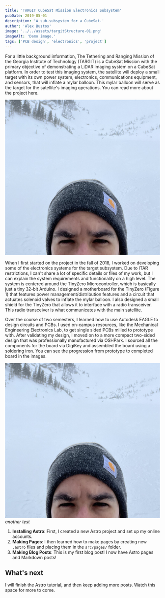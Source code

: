 ```yaml
---
title: 'TARGIT CubeSat Mission Electronics Subsystem'
pubDate: 2019-05-01
description: 'A sub-subsystem for a CubeSat.'
author: 'Alex Bustos'
image: '../../assets/targitStructure-01.png'
imageAlt: 'Demo image.'
tags: ['PCB design', 'electronics', 'project']
---
```


For a little background information, The Tethering and Ranging Mission of the Georgia Institute of Technology (TARGIT) is a CubeSat Mission with the primary objective of demonstrating a LiDAR imaging system on a CubeSat platform. In order to test this imaging system, the satellite will deploy a small target with its own power system, electronics, communications equipment, and sensors, that will inflate a mylar balloon. This mylar balloon will serve as the target for the satellite's imaging operations. You can read more about the project here.

![alt text](../../assets/demo_image.jpeg 'title')

When I first started on the project in the fall of 2018, I worked on developing some of the electronics systems for the target subsystem. Due to ITAR restrictions, I can't share a lot of specific details or files of my work, but I can explain the system requirements and functionality on a high level. The system is centered around the TinyZero Microcontroller, which is basically just a tiny 32-bit Arduino. I designed a motherboard for the TinyZero (Figure 1) that features power management/distribution features and a circuit that actuates solenoid valves to inflate the mylar balloon. I also designed a small shield for the TinyZero that allows it to interface with a radio transceiver. This radio transceiver is what communicates with the main satellite.

Over the course of two semesters, I learned how to use Autodesk EAGLE to design circuits and PCBs. I used on-campus resources, like the Mechanical Engineering Electronics Lab, to get single sided PCBs milled to prototype with. After validating my design, I moved on to a more compact two-sided design that was professionally manufactured via OSHPark. I sourced all the components for the board via DigiKey and assembled the board using a soldering iron. You can see the progression from prototype to completed board in the images.

![alt text](../../assets/demo_image.jpeg 'title')
_another test_

1. **Installing Astro**: First, I created a new Astro project and set up my online accounts.
2. **Making Pages**: I then learned how to make pages by creating new `.astro` files and placing them in the `src/pages/` folder.
3. **Making Blog Posts**: This is my first blog post! I now have Astro pages and Markdown posts!

## What's next

I will finish the Astro tutorial, and then keep adding more posts. Watch this space for more to come.
